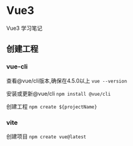 # Vue3
Vue3 学习笔记

## 创建工程
### vue-cli
查看@vue/cli版本,确保在4.5.0以上
`vue --version`

安装或更新@vue/cli
`npm install @vue/cli`

创建工程
`npm create ${projectName}`

### vite
创建项目
`npm create vue@latest`